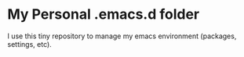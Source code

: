 # My Personal .emacs.d folder

I use this tiny repository to manage my emacs environment (packages, settings, etc).
